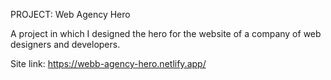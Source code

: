 PROJECT: Web Agency Hero

A project in which I designed the hero for the website of a company of web designers and developers.

Site link: https://webb-agency-hero.netlify.app/
